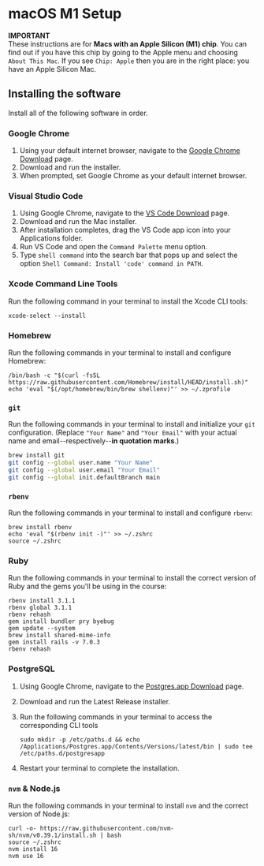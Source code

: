 # macOS M1 Setup

**IMPORTANT**  
These instructions are for **Macs with an Apple Silicon (M1) chip**. You can
find out if you have this chip by going to the Apple menu and choosing `About
This Mac`. If you see `Chip: Apple` then you are in the right place: you have an
Apple Silicon Mac.

## Installing the software

Install all of the following software in order.

### Google Chrome

1. Using your default internet browser, navigate to the [Google Chrome Download]
   page.
2. Download and run the installer.
3. When prompted, set Google Chrome as your default internet browser.

[Google Chrome Download]: https://www.google.com/chrome/

### Visual Studio Code

1. Using Google Chrome, navigate to the [VS Code Download] page.
2. Download and run the Mac installer.
3. After installation completes, drag the VS Code app icon into your
   Applications folder.
4. Run VS Code and open the `Command Palette` menu option.
5. Type `shell command` into the search bar that pops up and select the option
   `Shell Command: Install 'code' command in PATH`.

[VS Code Download]: https://code.visualstudio.com/Download

### Xcode Command Line Tools

Run the following command in your terminal to install the Xcode CLI tools:

```shell
xcode-select --install
```

### Homebrew

Run the following commands in your terminal to install and configure Homebrew:

```shell
/bin/bash -c "$(curl -fsSL https://raw.githubusercontent.com/Homebrew/install/HEAD/install.sh)"
echo 'eval "$(/opt/homebrew/bin/brew shellenv)"' >> ~/.zprofile
```

### `git`

Run the following commands in your terminal to install and initialize your `git`
configuration. (Replace `"Your Name"` and `"Your Email"` with your actual name
and email--respectively--**in quotation marks**.)

```sh
brew install git
git config --global user.name "Your Name" 
git config --global user.email "Your Email"
git config --global init.defaultBranch main
```

### `rbenv`

Run the following commands in your terminal to install and configure `rbenv`:

```shell
brew install rbenv
echo 'eval "$(rbenv init -)"' >> ~/.zshrc
source ~/.zshrc
```

### Ruby

Run the following commands in your terminal to install the correct version of
Ruby and the gems you'll be using in the course:

```shell
rbenv install 3.1.1
rbenv global 3.1.1
rbenv rehash
gem install bundler pry byebug
gem update --system
brew install shared-mime-info
gem install rails -v 7.0.3
rbenv rehash
```

### PostgreSQL

1. Using Google Chrome, navigate to the [Postgres.app Download] page.
2. Download and run the Latest Release installer.
3. Run the following commands in your terminal to access the corresponding CLI
   tools

   ```shell
   sudo mkdir -p /etc/paths.d && echo /Applications/Postgres.app/Contents/Versions/latest/bin | sudo tee /etc/paths.d/postgresapp
   ```

4. Restart your terminal to complete the installation.

[Postgres.app Download]: https://postgresapp.com/downloads.html

### `nvm` & Node.js

Run the following commands in your terminal to install `nvm` and the correct
version of Node.js:

```shell
curl -o- https://raw.githubusercontent.com/nvm-sh/nvm/v0.39.1/install.sh | bash
source ~/.zshrc
nvm install 16
nvm use 16
```
